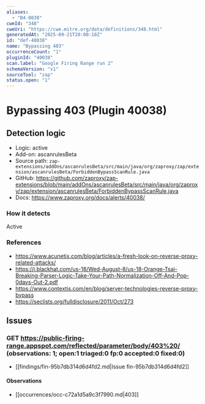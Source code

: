 ```yaml
---
aliases:
  - "B4-0038"
cweId: "348"
cweUri: "https://cwe.mitre.org/data/definitions/348.html"
generatedAt: "2025-09-21T20:00:10Z"
id: "def-40038"
name: "Bypassing 403"
occurrenceCount: "1"
pluginId: "40038"
scan.label: "Google Firing Range run 2"
schemaVersion: "v1"
sourceTool: "zap"
status.open: "1"
---
```


# Bypassing 403 (Plugin 40038)

## Detection logic

- Logic: active
- Add-on: ascanrulesBeta
- Source path: `zap-extensions/addOns/ascanrulesBeta/src/main/java/org/zaproxy/zap/extension/ascanrulesBeta/ForbiddenBypassScanRule.java`
- GitHub: https://github.com/zaproxy/zap-extensions/blob/main/addOns/ascanrulesBeta/src/main/java/org/zaproxy/zap/extension/ascanrulesBeta/ForbiddenBypassScanRule.java
- Docs: https://www.zaproxy.org/docs/alerts/40038/

### How it detects

Active

### References
- https://www.acunetix.com/blog/articles/a-fresh-look-on-reverse-proxy-related-attacks/
- https://i.blackhat.com/us-18/Wed-August-8/us-18-Orange-Tsai-Breaking-Parser-Logic-Take-Your-Path-Normalization-Off-And-Pop-0days-Out-2.pdf
- https://www.contextis.com/en/blog/server-technologies-reverse-proxy-bypass
- https://seclists.org/fulldisclosure/2011/Oct/273

## Issues

### GET https://public-firing-range.appspot.com/reflected/parameter/body/403%20/  (observations: 1; open:1 triaged:0 fp:0 accepted:0 fixed:0)

- [[findings/fin-95b7db314d6d4fd2.md|Issue fin-95b7db314d6d4fd2]]
#### Observations
- [[occurrences/occ-c72a1d5a9c3f7990.md|403]]

